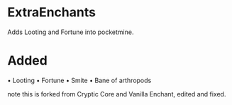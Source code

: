 # ExtraEnchants
Adds Looting and Fortune into pocketmine.

# Added 
• Looting 
• Fortune
• Smite
• Bane of arthropods 


note this is forked from Cryptic Core and Vanilla Enchant, edited and fixed.
